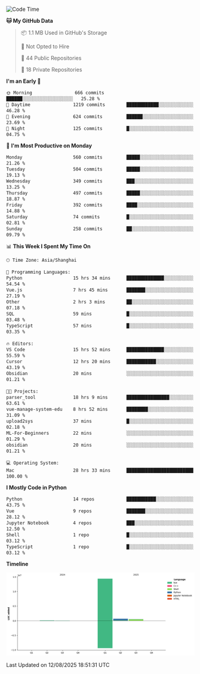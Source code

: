 <!--START_SECTION:waka-->
![Code Time](http://img.shields.io/badge/Code%20Time-660%20hrs%203%20mins-blue)

**🐱 My GitHub Data** 

> 📦 1.1 MB Used in GitHub's Storage 
 > 
> 🚫 Not Opted to Hire
 > 
> 📜 44 Public Repositories 
 > 
> 🔑 18 Private Repositories 
 > 
**I'm an Early 🐤** 

```text
🌞 Morning                666 commits         ██████░░░░░░░░░░░░░░░░░░░   25.28 % 
🌆 Daytime                1219 commits        ████████████░░░░░░░░░░░░░   46.28 % 
🌃 Evening                624 commits         ██████░░░░░░░░░░░░░░░░░░░   23.69 % 
🌙 Night                  125 commits         █░░░░░░░░░░░░░░░░░░░░░░░░   04.75 % 
```
📅 **I'm Most Productive on Monday** 

```text
Monday                   560 commits         █████░░░░░░░░░░░░░░░░░░░░   21.26 % 
Tuesday                  504 commits         █████░░░░░░░░░░░░░░░░░░░░   19.13 % 
Wednesday                349 commits         ███░░░░░░░░░░░░░░░░░░░░░░   13.25 % 
Thursday                 497 commits         █████░░░░░░░░░░░░░░░░░░░░   18.87 % 
Friday                   392 commits         ████░░░░░░░░░░░░░░░░░░░░░   14.88 % 
Saturday                 74 commits          █░░░░░░░░░░░░░░░░░░░░░░░░   02.81 % 
Sunday                   258 commits         ██░░░░░░░░░░░░░░░░░░░░░░░   09.79 % 
```


📊 **This Week I Spent My Time On** 

```text
🕑︎ Time Zone: Asia/Shanghai

💬 Programming Languages: 
Python                   15 hrs 34 mins      ██████████████░░░░░░░░░░░   54.54 % 
Vue.js                   7 hrs 45 mins       ███████░░░░░░░░░░░░░░░░░░   27.19 % 
Other                    2 hrs 3 mins        ██░░░░░░░░░░░░░░░░░░░░░░░   07.18 % 
SQL                      59 mins             █░░░░░░░░░░░░░░░░░░░░░░░░   03.48 % 
TypeScript               57 mins             █░░░░░░░░░░░░░░░░░░░░░░░░   03.35 % 

🔥 Editors: 
VS Code                  15 hrs 52 mins      ██████████████░░░░░░░░░░░   55.59 % 
Cursor                   12 hrs 20 mins      ███████████░░░░░░░░░░░░░░   43.19 % 
Obsidian                 20 mins             ░░░░░░░░░░░░░░░░░░░░░░░░░   01.21 % 

🐱‍💻 Projects: 
parser_tool              18 hrs 9 mins       ████████████████░░░░░░░░░   63.61 % 
vue-manage-system-edu    8 hrs 52 mins       ████████░░░░░░░░░░░░░░░░░   31.09 % 
upload2sys               37 mins             █░░░░░░░░░░░░░░░░░░░░░░░░   02.18 % 
ML-For-Beginners         22 mins             ░░░░░░░░░░░░░░░░░░░░░░░░░   01.29 % 
obsidian                 20 mins             ░░░░░░░░░░░░░░░░░░░░░░░░░   01.21 % 

💻 Operating System: 
Mac                      28 hrs 33 mins      █████████████████████████   100.00 % 
```

**I Mostly Code in Python** 

```text
Python                   14 repos            ███████████░░░░░░░░░░░░░░   43.75 % 
Vue                      9 repos             ███████░░░░░░░░░░░░░░░░░░   28.12 % 
Jupyter Notebook         4 repos             ███░░░░░░░░░░░░░░░░░░░░░░   12.50 % 
Shell                    1 repo              █░░░░░░░░░░░░░░░░░░░░░░░░   03.12 % 
TypeScript               1 repo              █░░░░░░░░░░░░░░░░░░░░░░░░   03.12 % 
```



**Timeline**

![Lines of Code chart](https://raw.githubusercontent.com/White1943/White1943/main/assets/bar_graph.png)


 Last Updated on 12/08/2025 18:51:31 UTC
<!--END_SECTION:waka-->
